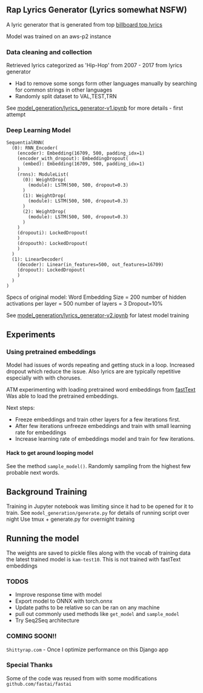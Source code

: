 ## Rap Lyrics Generator (Lyrics somewhat NSFW)

A lyric generator that is generated from top [billboard top lyrics](https://www.kaggle.com/rakannimer/billboard-top-lyrics-analysis/data)

Model was trained on an aws-p2 instance

### Data cleaning and collection

Retrieved lyrics categorized as 'Hip-Hop' from 2007 - 2017 from lyrics generator
- Had to remove some songs form other languages manually by searching for common strings in other languages
- Randomly split dataset to VAL,TEST,TRN

See [model_generation/lyrics_generator-v1.ipynb](https://github.com/cheeseblubber/lyrics_generator/blob/master/model_generation/lyrics_generator-v1.ipynb) for more details - first attempt

### Deep Learning Model

```
SequentialRNN(
  (0): RNN_Encoder(
    (encoder): Embedding(16709, 500, padding_idx=1)
    (encoder_with_dropout): EmbeddingDropout(
      (embed): Embedding(16709, 500, padding_idx=1)
    )
    (rnns): ModuleList(
      (0): WeightDrop(
        (module): LSTM(500, 500, dropout=0.3)
      )
      (1): WeightDrop(
        (module): LSTM(500, 500, dropout=0.3)
      )
      (2): WeightDrop(
        (module): LSTM(500, 500, dropout=0.3)
      )
    )
    (dropouti): LockedDropout(
    )
    (dropouth): LockedDropout(
    )
  )
  (1): LinearDecoder(
    (decoder): Linear(in_features=500, out_features=16709)
    (dropout): LockedDropout(
    )
  )
)
```

Specs of original model:
Word Embedding Size = 200
number of hidden activations per layer = 500
number of layers = 3
Dropout=10%

See [model_generation/lyrics_generator-v2.ipynb](https://github.com/cheeseblubber/lyrics_generator/blob/master/model_generation/lyric-generation-v2.ipynb) for latest model training

## Experiments


### Using pretrained embeddings

Model had issues of words repeating and getting stuck in a loop. Increased 
dropout which reduce the issue. Also lyrics are are typically repetitive especially with
with choruses. 

ATM experimenting with loading pretrained word embeddings from [fastText](https://github.com/facebookresearch/fastText)
Was able to load the pretrained embeddings. 

Next steps:

* Freeze embeddings and train other layers for a few iterations first.
* After few iterations unfreeze embeddings and train with small learning rate for embeddings
* Increase learning rate of embeddings model and train for few iterations.

#### Hack to get around looping model

See the method `sample_model()`. Randomly sampling from the highest few probable next words.

## Background Training

Training in Jupyter notebook was limiting since it had to be opened for it to train.
See `model_generation/generate.py` for details of running script over night
Use tmux + generate.py for overnight training

## Running the model

The weights are saved to pickle files along with the vocab of training data 
the latest trained model is `kam-test10`. This is not trained with fastText embeddings

### TODOS

- Improve response time with model
- Export model to ONNX with torch.onnx
- Update paths to be relative so can be ran on any machine
- pull out commonly used methods like `get_model` and `sample_model`
- Try Seq2Seq architecture 

### COMING SOON!!

`Shittyrap.com` - Once I optimize performance on this Django app

### Special Thanks

Some of the code was reused from with some modifications `github.com/fastai/fastai`
